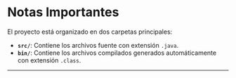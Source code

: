 # Notas Importantes

El proyecto está organizado en dos carpetas principales:

- **`src/`**: Contiene los archivos fuente con extensión `.java`.
- **`bin/`**: Contiene los archivos compilados generados automáticamente con extensión `.class`.

---
